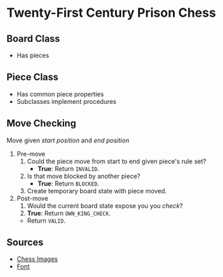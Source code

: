Twenty-First Century Prison Chess
=================================

Board Class
-----------

- Has pieces

Piece Class
-----------

- Has common piece properties
- Subclasses implement procedures

Move Checking
-------------

Move given *start position* and *end position*

1.  Pre-move
    1.  Could the piece move from start to end given piece's rule set?
        -   **True**: Return `INVALID`.
    2.  Is that move blocked by another piece?
        -   **True**: Return `BLOCKED`.
    3.   Create temporary board state with piece moved.
2.  Post-move
    1.  Would the current board state expose you you *check*?
    2.  **True**: Return `OWN_KING_CHECK`.
    -   Return `VALID`.

Sources
-------

-   [Chess Images](http://www.clker.com/clipart-7190.html)
-   [Font](https://www.behance.net/gallery/19484739/Big-John-Slim-Joe-FREE-Font)

